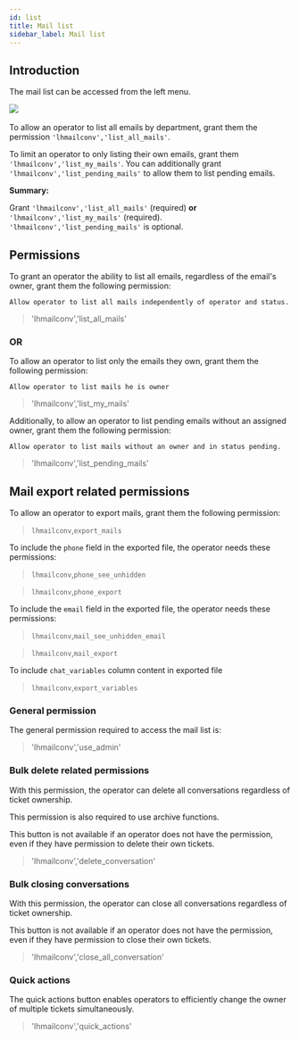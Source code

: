 ```yaml
---
id: list
title: Mail list
sidebar_label: Mail list
---
```


## Introduction

The mail list can be accessed from the left menu.

​![](/img/mail/mail-list.png)

To allow an operator to list all emails by department, grant them the permission `'lhmailconv','list_all_mails'`.

To limit an operator to only listing their own emails, grant them `'lhmailconv','list_my_mails'`. You can additionally grant `'lhmailconv','list_pending_mails'` to allow them to list pending emails.

**Summary:**

Grant `'lhmailconv','list_all_mails'` (required) **or** `'lhmailconv','list_my_mails'` (required).  `'lhmailconv','list_pending_mails'` is optional.

## Permissions

To grant an operator the ability to list all emails, regardless of the email's owner, grant them the following permission:

`Allow operator to list all mails independently of operator and status.`
> 'lhmailconv','list_all_mails'

### OR

To allow an operator to list only the emails they own, grant them the following permission:

`Allow operator to list mails he is owner`
> 'lhmailconv','list_my_mails'

Additionally, to allow an operator to list pending emails without an assigned owner, grant them the following permission:

`Allow operator to list mails without an owner and in status pending.`
> 'lhmailconv','list_pending_mails'


## Mail export related permissions

To allow an operator to export mails, grant them the following permission:

> `lhmailconv`,`export_mails`

To include the `phone` field in the exported file, the operator needs these permissions:

> `lhmailconv`,`phone_see_unhidden`

> `lhmailconv`,`phone_export`

To include the `email` field in the exported file, the operator needs these permissions:

> `lhmailconv`,`mail_see_unhidden_email`

> `lhmailconv`,`mail_export`

To include `chat_variables` column content in exported file

> `lhmailconv`,`export_variables`

### General permission

The general permission required to access the mail list is:
> 'lhmailconv','use_admin'

### Bulk delete related permissions

With this permission, the operator can delete all conversations regardless of ticket ownership.

This permission is also required to use archive functions.

This button is not available if an operator does not have the permission, even if they have permission to delete their own tickets.

> 'lhmailconv','delete_conversation'

### Bulk closing conversations

With this permission, the operator can close all conversations regardless of ticket ownership.

This button is not available if an operator does not have the permission, even if they have permission to close their own tickets.

> 'lhmailconv','close_all_conversation'

### Quick actions

The quick actions button enables operators to efficiently change the owner of multiple tickets simultaneously.

> 'lhmailconv','quick_actions'